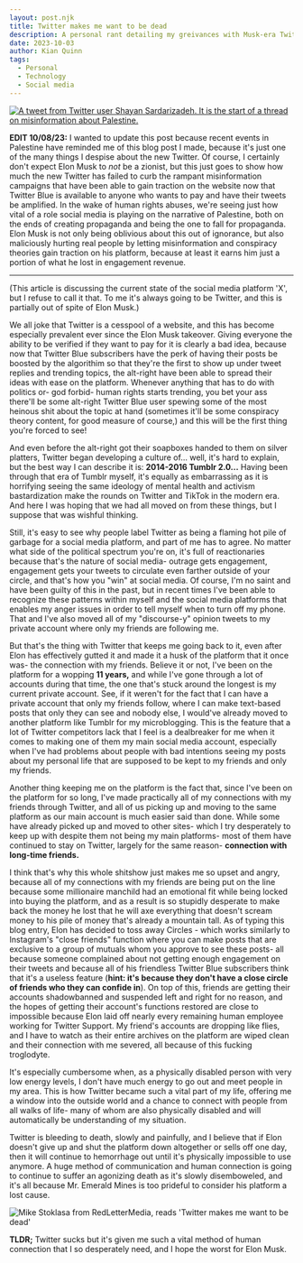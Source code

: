 ```yaml
---
layout: post.njk
title: Twitter makes me want to be dead
description: A personal rant detailing my greivances with Musk-era Twitter
date: 2023-10-03
author: Kian Quinn
tags:
  - Personal
  - Technology
  - Social media
---
```


[![A tweet from Twitter user Shayan Sardarizadeh. It is the start of a thread on misinformation about Palestine.](../img/Screenshot_12.png)](https://twitter.com/Shayan86/status/1710707264988868848)

**EDIT 10/08/23:** I wanted to update this post because recent events in Palestine have reminded me of this blog post I made, because it's just one of the many things I despise about the new Twitter. Of course, I certainly don't expect Elon Musk to <i>not</i> be a zionist, but this just goes to show how much the new Twitter has failed to curb the rampant misinformation campaigns that have been able to gain traction on the website now that Twitter Blue is available to anyone who wants to pay and have their tweets be amplified. In the wake of human rights abuses, we're seeing just how vital of a role social media is playing on the narrative of Palestine, both on the ends of creating propaganda and being the one to fall for propaganda. Elon Musk is not only being oblivious about this out of ignorance, but also maliciously hurting real people by letting misinformation and conspiracy theories gain traction on his platform, because at least it earns him just a portion of what he lost in engagement revenue.

---

(This article is discussing the current state of the social media platform 'X', but I refuse to call it that. To me it's always going to be Twitter, and this is partially out of spite of Elon Musk.)

We all joke that Twitter is a cesspool of a website, and this has become especially prevalent ever since the Elon Musk takeover. Giving everyone the ability to be verified if they want to pay for it is clearly a bad idea, because now that Twitter Blue subscribers have the perk of having their posts be boosted by the algorithim so that they're the first to show up under tweet replies and trending topics, the alt-right have been able to spread their ideas with ease on the platform. Whenever anything that has to do with politics or- god forbid- human rights starts trending, you bet your ass there'll be some alt-right Twitter Blue user spewing some of the most heinous shit about the topic at hand (sometimes it'll be some conspiracy theory content, for good measure of course,) and this will be the first thing you're forced to see!

And even before the alt-right got their soapboxes handed to them on silver platters, Twitter began developing a culture of... well, it's hard to explain, but the best way I can describe it is: **2014-2016 Tumblr 2.0...** Having been through that era of Tumblr myself, it's equally as embarrassing as it is horrifying seeing the same ideology of mental health and activism bastardization make the rounds on Twitter and TikTok in the modern era. And here I was hoping that we had all moved on from these things, but I suppose that was wishful thinking.

Still, it's easy to see why people label Twitter as being a flaming hot pile of garbage for a social media platform, and part of me has to agree. No matter what side of the political spectrum you're on, it's full of reactionaries because that's the nature of social media- outrage gets engagement, engagement gets your tweets to circulate even farther outside of your circle, and that's how you "win" at social media. Of course, I'm no saint and have been guilty of this in the past, but in recent times I've been able to recognize these patterns within myself and the social media platforms that enables my anger issues in order to tell myself when to turn off my phone. That and I've also moved all of my "discourse-y" opinion tweets to my private account where only my friends are following me.

But that's the thing with Twitter that keeps me going back to it, even after Elon has effectively gutted it and made it a husk of the platform that it once was- the connection with my friends. Believe it or not, I've been on the platform for a wopping **11 years,** and while I've gone through a lot of accounts during that time, the one that's stuck around the longest is my current private account. See, if it weren't for the fact that I can have a private account that only my friends follow, where I can make text-based posts that only they can see and nobody else, I would've already moved to another platform like Tumblr for my microblogging. This is the feature that a lot of Twitter competitors lack that I feel is a dealbreaker for me when it comes to making one of them my main social media account, especially when I've had problems about people with bad intentions seeing my posts about my personal life that are supposed to be kept to my friends and only my friends.

Another thing keeping me on the platform is the fact that, since I've been on the platform for so long, I've made practically all of my connections with my friends through Twitter, and all of us picking up and moving to the same platform as our main account is much easier said than done. While some have already picked up and moved to other sites- which I try desperately to keep up with despite them not being my main platforms- most of them have continued to stay on Twitter, largely for the same reason- **connection with long-time friends.**

I think that's why this whole shitshow just makes me so upset and angry, because all of my connections with my friends are being put on the line because some millionaire manchild had an emotional fit while being locked into buying the platform, and as a result is so stupidly desperate to make back the money he lost that he will axe everything that doesn't scream money to his pile of money that's already a mountain tall. As of typing this blog entry, Elon has decided to toss away Circles - which works similarly to Instagram's "close friends" function where you can make posts that are exclusive to a group of mutuals whom you approve to see these posts- all because someone complained about not getting enough engagement on their tweets and because all of his friendless Twitter Blue subscribers think that it's a useless feature (**hint: it's because they don't have a close circle of friends who they can confide in**). On top of this, friends are getting their accounts shadowbanned and suspended left and right for no reason, and the hopes of getting their account's functions restored are close to impossible because Elon laid off nearly every remaining human employee working for Twitter Support. My friend's accounts are dropping like flies, and I have to watch as their entire archives on the platform are wiped clean and their connection with me severed, all because of this fucking troglodyte.

It's especially cumbersome when, as a physically disabled person with very low energy levels, I don't have much energy to go out and meet people in my area. This is how Twitter became such a vital part of my life, offering me a window into the outside world and a chance to connect with people from all walks of life- many of whom are also physically disabled and will automatically be understanding of my situation.

Twitter is bleeding to death, slowly and painfully, and I believe that if Elon doesn't give up and shut the platform down altogether or sells off one day, then it will continue to hemorrhage out until it's physically impossible to use anymore. A huge method of communication and human connection is going to continue to suffer an agonizing death as it's slowly disemboweled, and it's all because Mr. Emerald Mines is too prideful to consider his platform a lost cause.

![Mike Stoklasa from RedLetterMedia, reads 'Twitter makes me want to be dead'](**/img/twitter.png)

**TLDR;** Twitter sucks but it's given me such a vital method of human connection that I so desperately need, and I hope the worst for Elon Musk.